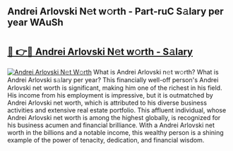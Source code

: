 ## Andrei Arlovski N𝚎t w𝚘rth - Part-ruC S𝚊lary per year WAuSh

# <h2><a href="http://gc2jq7y.nevu.top/?p=Andrei+Arlovski">🔗 👉🔴 Andrei Arlovski N𝚎t w𝚘rth - S𝚊lary</a></h2>

[![Andrei Arlovski N𝚎t W𝚘rth](https://i.imgur.com/Oavwk0R.jpeg)](http://gc2jq7y.nevu.top/?p=Andrei+Arlovski)
What is Andrei Arlovski n𝚎t w𝚘rth? What is Andrei Arlovski s𝚊lary per year?
This financially well-off person's Andrei Arlovski net worth is significant, making him one of the richest in his field. His income from his employment is impressive, but it is outmatched by Andrei Arlovski net worth, which is attributed to his diverse business activities and extensive real estate portfolio. This affluent individual, whose Andrei Arlovski net worth is among the highest globally, is recognized for his business acumen and financial brilliance. With a Andrei Arlovski net worth in the billions and a notable income, this wealthy person is a shining example of the power of tenacity, dedication, and financial wisdom.

